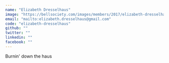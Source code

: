 ```yaml
---
name: "Elizabeth Dresselhaus"
image: "https://bellsociety.com/images/members/2017/elizabeth-dresselhaus.jpg"
email: "mailto:elizabeth.dresselhaus@gmail.com"
code: "elizabeth-dresselhaus"
github: ""
twitter: ""
linkedin: ""
facebook: ""
---
```

Burnin' down the haus